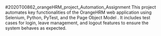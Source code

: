 #2020T00862_orangeHRM_project_Automation_Assignment
This project automates key functionalities of the OrangeHRM web application using Selenium, Python, PyTest, and the Page Object Model . It includes test cases for login, leave management, and logout features to ensure the system behaves as expected.
